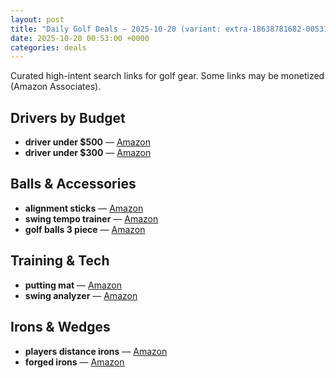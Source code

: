 ```yaml
---
layout: post
title: "Daily Golf Deals — 2025-10-20 (variant: extra-18638781682-005314)"
date: 2025-10-20 00:53:00 +0000
categories: deals
---
```


Curated high-intent search links for golf gear. Some links may be monetized (Amazon Associates).

## Drivers by Budget
- **driver under $500** — [Amazon](https://www.amazon.com/s?k=driver%20under%20%24500&tag=guildofgolfde-20)
- **driver under $300** — [Amazon](https://www.amazon.com/s?k=driver%20under%20%24300&tag=guildofgolfde-20)

## Balls & Accessories
- **alignment sticks** — [Amazon](https://www.amazon.com/s?k=alignment%20sticks&tag=guildofgolfde-20)
- **swing tempo trainer** — [Amazon](https://www.amazon.com/s?k=swing%20tempo%20trainer&tag=guildofgolfde-20)
- **golf balls 3 piece** — [Amazon](https://www.amazon.com/s?k=golf%20balls%203%20piece&tag=guildofgolfde-20)

## Training & Tech
- **putting mat** — [Amazon](https://www.amazon.com/s?k=putting%20mat&tag=guildofgolfde-20)
- **swing analyzer** — [Amazon](https://www.amazon.com/s?k=swing%20analyzer&tag=guildofgolfde-20)

## Irons & Wedges
- **players distance irons** — [Amazon](https://www.amazon.com/s?k=players%20distance%20irons&tag=guildofgolfde-20)
- **forged irons** — [Amazon](https://www.amazon.com/s?k=forged%20irons&tag=guildofgolfde-20)

